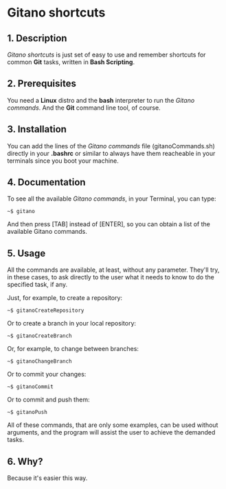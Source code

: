 # Gitano shortcuts


## 1. Description
*Gitano shortcuts* is just set of easy to use and remember shortcuts for common **Git** tasks, written in **Bash Scripting**.
## 2. Prerequisites
You need a **Linux** distro and the **bash** interpreter to run the *Gitano commands*.
And the **Git** command line tool, of course.
## 3. Installation
You can add the lines of the *Gitano commands* file (gitanoCommands.sh) directly in your **.bashrc** or similar to always have them reacheable in your terminals since you boot your machine. 

## 4. Documentation
To see all the available *Gitano commands*, in your Terminal, you can type:

    ~$ gitano

And then press [TAB] instead of [ENTER], so you can obtain a list of the available Gitano commands.

## 5. Usage
All the commands are available, at least, without any parameter. They'll try, in these cases, to ask directly to the user what it needs to know to do the specified task, if any.

Just, for example, to create a repository:

    ~$ gitanoCreateRepository

Or to create a branch in your local repository:

	
    ~$ gitanoCreateBranch

Or, for example, to change between branches:

    ~$ gitanoChangeBranch

Or to commit your changes:

    ~$ gitanoCommit

Or to commit and push them:

    ~$ gitanoPush

All of these commands, that are only some examples, can be used without arguments, and the program will assist the user to achieve the demanded tasks.

## 6. Why?
Because it's easier this way.

